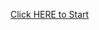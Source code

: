 <!DOCTYPE HTML>
<html lang="en" dir="ltr">
  
  <head>
    <meta charset="utf-8">
    <title>start maze</title>
  </head>
  
  <body>
    <p><a href="maze/c1n.html">Click HERE to Start</a></p>
  </body>
  
</html>
